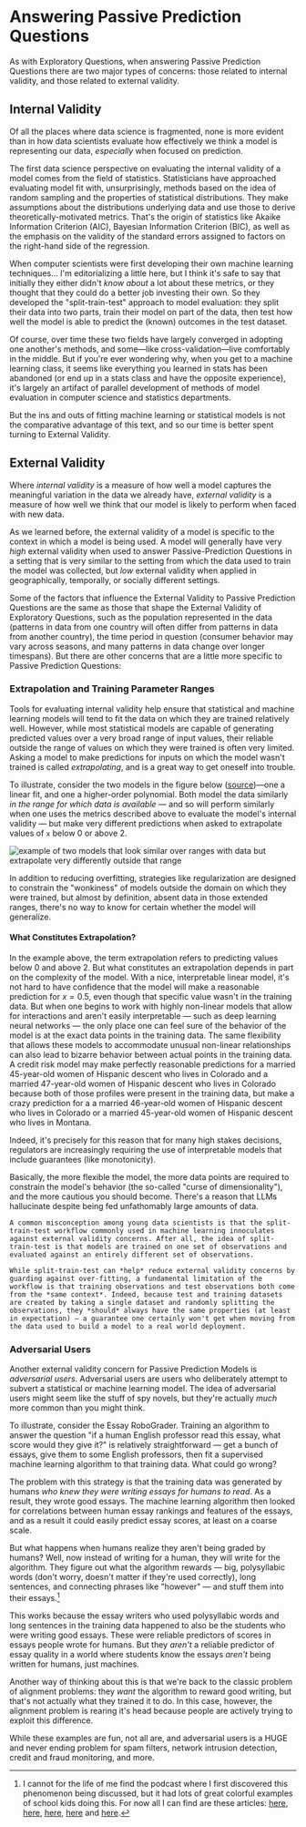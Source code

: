 # Answering Passive Prediction Questions

As with Exploratory Questions, when answering Passive Prediction Questions there are two major types of concerns: those related to internal validity, and those related to external validity.

## Internal Validity

Of all the places where data science is fragmented, none is more evident than in how data scientists evaluate how effectively we think a model is representing our data, *especially* when focused on prediction.

The first data science perspective on evaluating the internal validity of a model comes from the field of statistics. Statisticians have approached evaluating model fit with, unsurprisingly, methods based on the idea of random sampling and the properties of statistical distributions. They make assumptions about the distributions underlying data and use those to derive theoretically-motivated metrics. That's the origin of statistics like Akaike Information Criterion (AIC), Bayesian Information Criterion (BIC), as well as the emphasis on the validity of the standard errors assigned to factors on the right-hand side of the regression.

When computer scientists were first developing their own machine learning techniques... I'm editorializing a little here, but I think it's safe to say that initially they either didn't *know about* a lot about these metrics, or they thought that they could do a better job investing their own. So they developed the "split-train-test" approach to model evaluation: they split their data into two parts, train their model on part of the data, then test how well the model is able to predict the (known) outcomes in the test dataset.

Of course, over time these two fields have largely converged in adopting one another's methods, and some—like cross-validation—live comfortably in the middle. But if you're ever wondering why, when you get to a machine learning class, it seems like everything you learned in stats has been abandoned (or end up in a stats class and have the opposite experience), it's largely an artifact of parallel development of methods of model evaluation in computer science and statistics departments.

But the ins and outs of fitting machine learning or statistical models is not the comparative advantage of this text, and so our time is better spent turning to External Validity.

## External Validity

Where *internal validity* is a measure of how well a model captures the meaningful variation in the data we already have, *external validity* is a measure of how well we think that our model is likely to perform when faced with new data.

As we learned before, the external validity of a model is specific to the context in which a model is being used. A model will generally have very *high* external validity when used to answer Passive-Prediction Questions in a setting that is very similar to the setting from which the data used to train the model was collected, but *low* external validity when applied in geographically, temporally, or socially different settings.

Some of the factors that influence the External Validity to Passive Prediction Questions are the same as those that shape the External Validity of Exploratory Questions, such as the population represented in the data (patterns in data from one country will often differ from patterns in data from another country), the time period in question (consumer behavior may vary across seasons, and many patterns in data change over longer timespans). But there are other concerns that are a little more specific to Passive Prediction Questions:

### Extrapolation and Training Parameter Ranges

Tools for evaluating internal validity help ensure that statistical and machine learning models will tend to fit the data on which they are trained relatively well. However, while most statistical models are capable of generating predicted values over a very broad range of input values, their reliable outside the range of values on which they were trained is often very limited. Asking a model to make predictions for inputs on which the model wasn't trained is called *extrapolating*, and is a great way to get oneself into trouble.

To illustrate, consider the two models in the figure below ([source](https://ece.uwaterloo.ca/~dwharder/NumericalAnalysis/06LeastSquares/extrapolation/complete.html))—one a linear fit, and one a higher-order polynomial. Both model the data similarly *in the range for which data is available* — and so will perform similarly when one uses the metrics described above to evaluate the model's internal validity — but make very different predictions when asked to extrapolate values of `x` below 0 or above 2.

![example of two models that look similar over ranges with data but extrapolate very differently outside that range](images/extrapolation.gif)

In addition to reducing overfitting, strategies like regularization are designed to constrain the "wonkiness" of models outside the domain on which they were trained, but almost by definition, absent data in those extended ranges, there's no way to know for certain whether the model will generalize.

#### What Constitutes Extrapolation?

In the example above, the term extrapolation refers to predicting values below 0 and above 2. But what constitutes an extrapolation depends in part on the complexity of the model. With a nice, interpretable linear model, it's not hard to have confidence that the model will make a reasonable prediction for $x=0.5$, even though that specific value wasn't in the training data. But when one begins to work with highly non-linear models that allow for interactions and aren't easily interpretable — such as deep learning neural networks — the only place one can feel sure of the behavior of the model is at the exact data points in the training data. The same flexibility that allows these models to accommodate unusual non-linear relationships can also lead to bizarre behavior between actual points in the training data. A credit risk model may make perfectly reasonable predictions for a married 45-year-old women of Hispanic descent who lives in Colorado and a married 47-year-old women of Hispanic descent who lives in Colorado because both of those profiles were present in the training data, but make a crazy prediction for a a married 46-year-old women of Hispanic descent who lives in Colorado or a married 45-year-old women of Hispanic descent who lives in Montana.

Indeed, it's precisely for this reason that for many high stakes decisions, regulators are increasingly requiring the use of interpretable models that include guarantees (like monotonicity).

Basically, the more flexible the model, the more data points are required to constrain the model's behavior (the so-called "curse of dimensionality"), and the more cautious you should become. There's a reason that LLMs hallucinate despite being fed unfathomably large amounts of data.

```{note}
A common misconception among young data scientists is that the split-train-test workflow commonly used in machine learning innoculates against external validity concerns. After all, the idea of split-train-test is that models are trained on one set of observations and evaluated against an entirely different set of observations.

While split-train-test can *help* reduce external validity concerns by guarding against over-fitting, a fundamental limitation of the workflow is that training observations and test observations both come from the *same context*. Indeed, because test and training datasets are created by taking a single dataset and randomly splitting the observations, they *should* always have the same properties (at least in expectation) — a guarantee one certainly won't get when moving from the data used to build a model to a real world deployment.
```

### Adversarial Users

Another external validity concern for Passive Prediction Models is *adversarial users*. Adversarial users are users who deliberately attempt to subvert a statistical or machine learning model. The idea of adversarial users might seem like the stuff of spy novels, but they're actually *much* more common than you might think.

To illustrate, consider the Essay RoboGrader. Training an algorithm to answer the question "if a human English professor read this essay, what score would they give it?" is relatively straightforward — get a bunch of essays, give them to some English professors, then fit a supervised machine learning algorithm to that training data. What could go wrong?

The problem with this strategy is that the training data was generated by humans *who knew they were writing essays for humans to read*. As a result, they wrote good essays. The machine learning algorithm then looked for correlations between human essay rankings and features of the essays, and as a result it could easily predict essay scores, at least on a coarse scale.

But what happens when humans realize they aren't being graded by humans? Well, now instead of writing for a human, they will write for the algorithm. They figure out what the algorithm rewards — big, polysyllabic words (don't worry, doesn't matter if they're used correctly), long sentences, and connecting phrases like "however" — and stuff them into their essays.[^robograders]

[^robograders]: I cannot for the life of me find the podcast where I first discovered this phenomenon being discussed, but it had lots of great colorful examples of school kids doing this. For now all I can find are these articles: [here](https://www.wbur.org/hereandnow/2020/09/03/online-learning-algorithm), [here](https://www.npr.org/2018/06/30/624373367/more-states-opting-to-robo-grade-student-essays-by-computer), [here](https://www.theverge.com/2012/4/23/2969331/erater-robotic-essay-grader-effectiveness), [here](https://www.nytimes.com/2012/04/23/education/robo-readers-used-to-grade-test-essays.html) and [here](https://www.vice.com/en/article/pa7dj9/flawed-algorithms-are-grading-millions-of-students-essays).

This works because the essay writers who used polysyllabic words and long sentences in the training data happened to also be the students who were writing good essays. These were reliable predictors of scores in essays people wrote for humans. But they *aren't* a reliable predictor of essay quality in a world where students know the essays *aren't* being written for humans, just machines.

Another way of thinking about this is that we're back to the classic problem of alignment problems: they *want* the algorithm to reward good writing, but that's not actually what they trained it to do. In this case, however, the alignment problem is rearing it's head because people are actively trying to exploit this difference.

While these examples are fun, not all are, and adversarial users is a HUGE and never ending problem for spam filters, network intrusion detection, credit and fraud monitoring, and more.

<!-- ## Manipulation and External Validity

Models may exhibit low external validity when applied in contexts that are obviously very different from the data on which it was trained: in a different country, in a different industry, in a different climate, or during a different time of year. But they can sometimes also fail to perform well in situations where everything *looks* similar, but the processes generating the data have changed.

Suppose, for example, we wanted to go back to our example of wanting to reduce complications from surgery. So we build a model that allows us to predict, for each patient going into surgery, the likelihood they will eventually experience complications. -->
